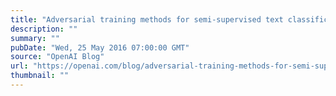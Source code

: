 ```yaml
---
title: "Adversarial training methods for semi-supervised text classification"
description: ""
summary: ""
pubDate: "Wed, 25 May 2016 07:00:00 GMT"
source: "OpenAI Blog"
url: "https://openai.com/blog/adversarial-training-methods-for-semi-supervised-text-classification"
thumbnail: ""
---
```


